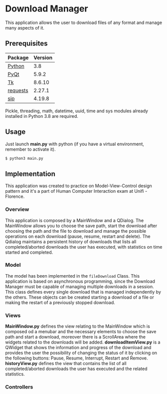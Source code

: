# Download Manager
This application allows the user to download files of any format and manage many aspects of it.


## Prerequisites
Package | Version
------- | -------
[Python](https://www.python.org) | 3.8
[PyQt](https://www.riverbankcomputing.com/software/pyqt/download5) | 5.9.2
[Tk](https://www.tcl.tk/software/tcltk/8.6.html) | 8.6.10
[requests](https://pypi.org/project/requests/) | 2.27.1
[sip](https://pypi.org/project/sip/4.19.8/) | 4.19.8

Pickle, threading, math, datetime, uuid, time and sys modules already installed in Python 3.8 are required.


## Usage
Just launch **main.py** with python (if you have a virtual environment, remember to activate it).
```bash
$ python3 main.py
```

## Implementation
This application was created to practice on Model-View-Control design pattern and it's a part of Human Computer Interaction exam at Unifi - Florence.

### Overview
This application is composed by a MainWindow and a QDialog.
The MainWindow allows you to choose the save path, start the download after choosing the path and the file to download and manage the possible operations on each download (pause, resume, restart and delete). 
The Qdialog maintains a persistent history of downloads that lists all completed/aborted downloads the user has executed, with statistics on time started and completed.

### Model
The model has been implemented in the `fileDownload` Class.
This application is based on asynchronous programming, since the Download Manager must be capable of managing multiple downloads in a session.
This class defines every single download that is managed independently by the others.
These objects can be created starting a download of a file or making the restart of a previously stopped download.

### Views
**MainWindow.py** defines the view relating to the MainWindow which is composed od a menubar and the necessary elements to choose the save path and start a download, moreover there is a ScrollArea where the widgets related to the downloads will be added. 
**downloadItemView.py** is a QWidget that shows the information and progress of the download and provides the user the possibility of changing the status of it by clicking on the following buttons: Pause, Resume, Interrupt, Restart and Remove. 
**historyView.py** defines the view that contains the list of all completed/aborted downloads the user has executed and the related statistics.

### Controllers





